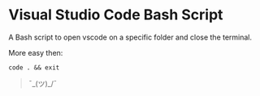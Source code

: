 # Visual Studio Code Bash Script

A Bash script to open vscode on a specific folder and close the terminal.

More easy then:

```shell
code . && exit
```

> ¯\_(ツ)_/¯
